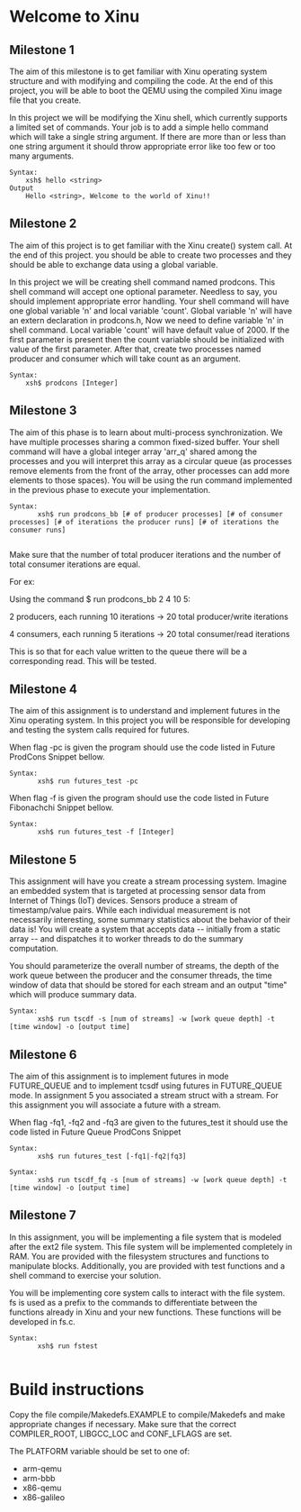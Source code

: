 # Welcome to Xinu
## Milestone 1

The aim of this milestone is to get familiar with Xinu operating system structure and with modifying and compiling the code. At the end of this project, you will be able to boot the QEMU using the compiled Xinu image file that you create.

In this project we will be modifying the Xinu shell, which currently supports a limited set of commands. Your job is to add a simple hello command which will take a single string argument. If there are more than or less than one string argument it should throw appropriate error like too few or too many arguments.
```
Syntax: 
	xsh$ hello <string>
Output 
	Hello <string>, Welcome to the world of Xinu!!
  ```
  
## Milestone 2

The aim of this project is to get familiar with the Xinu create() system call. At the end of this project. you should be able to create two processes and they should be able to exchange data using a global variable.

In this project we will be creating shell command named prodcons. This shell command will accept one optional parameter. Needless to say, you should implement appropriate error handling. Your shell command will have one global variable 'n' and local variable 'count'. Global variable 'n' will have an extern declaration in prodcons.h, Now we need to define variable 'n' in shell command. Local variable 'count' will have default value of 2000. If the first parameter is present then the count variable should be initialized with value of the first parameter. After that, create two processes named producer and consumer which will take count as an argument.
```
Syntax: 
	xsh$ prodcons [Integer]
  ```
 
## Milestone 3

The aim of this phase is to learn about multi-process synchronization. We have multiple processes sharing a common fixed-sized buffer. Your shell command will have a global integer array 'arr_q' shared among the processes and you will interpret this array as a circular queue (as processes remove elements from the front of the array, other processes can add more elements to those spaces). You will be using the run command implemented in the previous phase to execute your implementation.

```
Syntax:
       xsh$ run prodcons_bb [# of producer processes] [# of consumer processes] [# of iterations the producer runs] [# of iterations the consumer runs]
       
```

Make sure that the number of total producer iterations and the number of total consumer iterations are equal.

For ex:

Using the command $ run prodcons_bb 2 4 10 5:

2 producers, each running 10 iterations -> 20 total producer/write iterations

4 consumers, each running 5 iterations -> 20 total consumer/read iterations

This is so that for each value written to the queue there will be a corresponding read. This will be tested.


## Milestone 4

The aim of this assignment is to understand and implement futures in the Xinu operating system. In this project you will be responsible for developing and testing the system calls required for futures.

When flag -pc is given the program should use the code listed in Future ProdCons Snippet bellow.
```
Syntax:
       xsh$ run futures_test -pc
```
When flag -f is given the program should use the code listed in Future Fibonachchi Snippet bellow.
```
Syntax:
       xsh$ run futures_test -f [Integer]
```

## Milestone 5

This assignment will have you create a stream processing system. Imagine an embedded system that is targeted at processing sensor data from Internet of Things (IoT) devices. Sensors produce a stream of timestamp/value pairs. While each individual measurement is not necessarily interesting, some summary statistics about the behavior of their data is! You will create a system that accepts data -- initially from a static array -- and dispatches it to worker threads to do the summary computation.

You should parameterize the overall number of streams, the depth of the work queue between the producer and the consumer threads, the time window of data that should be stored for each stream and an output "time" which will produce summary data.
```
Syntax:
       xsh$ run tscdf -s [num of streams] -w [work queue depth] -t [time window] -o [output time]
```


## Milestone 6

The aim of this assignment is to implement futures in mode FUTURE_QUEUE and to implement tcsdf using futures in FUTURE_QUEUE mode. In assignment 5 you associated a stream struct with a stream. For this assignment you will associate a future with a stream.

When flag -fq1, -fq2 and -fq3 are given to the futures_test it should use the code listed in Future Queue ProdCons Snippet

```
Syntax:
       xsh$ run futures_test [-fq1|-fq2|fq3]
       
Syntax:
       xsh$ run tscdf_fq -s [num of streams] -w [work queue depth] -t [time window] -o [output time]
```


## Milestone 7

In this assignment, you will be implementing a file system that is modeled after the ext2 file system. This file system will be implemented completely in RAM. You are provided with the filesystem structures and functions to manipulate blocks. Additionally, you are provided with test functions and a shell command to exercise your solution.

You will be implementing core system calls to interact with the file system. fs is used as a prefix to the commands to differentiate between the functions already in Xinu and your new functions. These functions will be developed in fs.c.

```
Syntax:
       xsh$ run fstest
       
````
# Build instructions

Copy the file compile/Makedefs.EXAMPLE to compile/Makedefs and make appropriate changes if necessary.  Make sure that the correct COMPILER_ROOT, LIBGCC_LOC and CONF_LFLAGS are set.

The PLATFORM variable should be set to one of:

- arm-qemu
- arm-bbb
- x86-qemu
- x86-galileo

